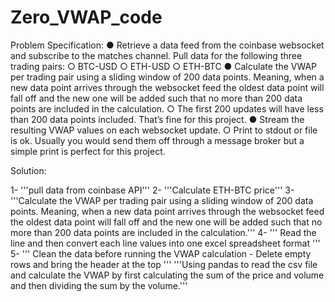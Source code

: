 # Zero_VWAP_code

Problem Specification:
● Retrieve a data feed from the coinbase websocket and subscribe to the matches channel. Pull data for
the following three trading pairs:
○ BTC-USD
○ ETH-USD
○ ETH-BTC
● Calculate the VWAP per trading pair using a sliding window of 200 data points. Meaning, when a new
data point arrives through the websocket feed the oldest data point will fall off and the new one will be
added such that no more than 200 data points are included in the calculation.
○ The first 200 updates will have less than 200 data points included. That’s fine for this project.
● Stream the resulting VWAP values on each websocket update.
○ Print to stdout or file is ok. Usually you would send them off through a message broker but a
simple print is perfect for this project.

Solution:

1- '''pull data from coinbase API'''
2- '''Calculate ETH-BTC price'''
3- '''Calculate the VWAP per trading pair using a sliding window of 200 data points. Meaning, when a new
data point arrives through the websocket feed the oldest data point will fall off and the new one will be
added such that no more than 200 data points are included in the calculation.'''
4- ''' Read the line and then convert each line values into one excel spreadsheet format '''
5- '''   Clean the data before running the VWAP calculation - Delete empty rows and bring the header at the top        '''
'''Using pandas to read the csv file and calculate the VWAP by first calculating the sum of the price and volume
and then dividing the sum by the volume.'''
